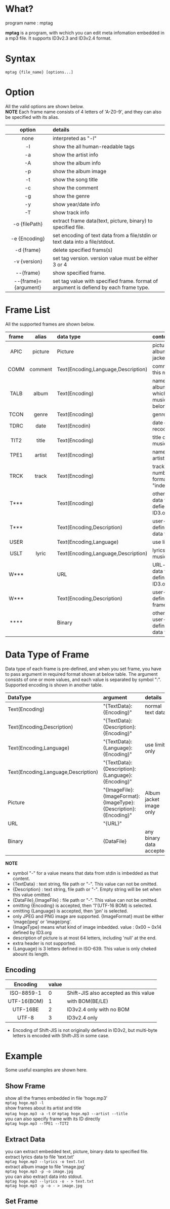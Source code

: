 # What?
program name : mptag  
  
**mptag** is a program, with wchich you can edit meta infomation
embedded in a mp3 file. It supports ID3v2.3 and ID3v2.4 format.

# Syntax

  `mptag {file_name} [options...]`
  
# Option

All the valid options are shown below.  
**NOTE** Each frame name consists of 4 letters of 'A-Z0-9',
and they can also be specified with its alias.

|option|details|
|:-:|:--|
|none|interpreted as "-l"|
|-l|show the all human-readable tags|
|-a |show the artist info|
|-A |show the album info|
|-p |show the album image|
|-t |show the song title|
|-c |show the comment|
|-g |show the genre|
|-y |show year/date info|
|-T |show track info|
|-o {filePath}|extract frame data(text, picture, binary) to specified file.|
|-e {Encoding}|set encoding of text data from a file/stdin or text data into a file/stdout.|
|-d {frame}|delete specified frams(s)|
|-v {version}|set tag version. version value must be either 3 or 4|
|--{frame}|show specified frame.|
|--{frame}={argument}|set tag value with specified frame. format of argument is defiend by each frame type.|

# Frame List
All the supported frames are shown below.  

|frame|alias|data type|content|
|:-:|:-:|:--|:--|
|APIC|picture|Picture|picture of albume jacket|
|COMM|comment|Text(Encoding,Language,Description)|comment to this music|
|TALB|album|Text(Encoding)|name of album, to which this music belongs|
|TCON|genre|Text(Encoding)|genre|
|TDRC|date|Text(Encodin)|date of recoding|
|TIT2|title|Text(Encoding)|title of music|
|TPE1|artist|Text(Encoding)|name of artists|
|TRCK|track|Text(Encoding)|track number formatted in "index/sum"|
|T***||Text(Encoding)|other text-data frame defiend by ID3.org|
|T***||Text(Encoding,Description)|user-defined data frame|
|USER||Text(Encoding,Language)|use limit|
|USLT|lyric|Text(Encoding,Language,Description)|lyrics of music|
|W***||URL|URL-based data frame defined by ID3.org|
|W***||Text(Encoding,Description)|user-defined link frame|
|****||Binary|others, or user-defined data frame|


# Data Type of Frame
Data type of each frame is pre-defined, and when you 
set frame, you have to pass argument in required format 
shown at below table. The argument consists of one or more values, 
and each value is separated by symbol ":". Supported encoding is shown in another table.  

|DataType|argument|details|
|:--|:--|:--|
|Text(Encoding)|"{TextData}:{Encoding}"|normal text data|
|Text(Encoding,Description)|"{TextData}:{Description}:{Encoding}"||
|Text(Encoding,Language)|"{TextData}:{Language}:{Encoding}"|use limit only|
|Text(Encoding,Language,Description)|"{TextData}:{Description}:{Language}:{Encoding}"||
|Picture|"{ImageFile}:{ImageFormat}:{ImageType}:{Description}:{Encoding}"|Album jacket image only|
|URL|"{URL}"||
|Binary|{DataFile}|any binary data accepted|

**NOTE**  
- symbol "-" for a value means that data from stdin is imbedded as that content.
- {TextData} : text string, file path or "-". This value can not be omitted.
- {Description} : text string, file path or "-". Empty string will be set when this value omitted.
- {DataFile},{ImageFile} : file path or "-". This value can not be omitted.
- omitting {Encoding} is accepted, then '1'(UTF-16 BOM) is selected.
- omitting {Language} is accepted, then 'jpn' is selected.
- only JPEG and PNG image are supported.  {ImageFormat} must be either 'image/jpeg' or 'image/png'.
- {ImageType} means what kind of image imbedded. value : 0x00 ~ 0x14 defined by ID3.org
- description of picture is at most 64 letters, including 'null' at the end.
- extra header is not supported. 
- {Language} is 3 letters defined in ISO-639. This value is only cheked abount its length.

## Encoding
  
|Encoding|value||
|:-:|:--|:--|
|ISO-8859-1|0|Shift-JIS also accepted as this value|
|UTF-16(BOM)|1|with BOM(BE/LE)|
|UTF-16BE|2|ID3v2.4 only  with no BOM|
|UTF-8|3|ID3v2.4 only|
  
- Encoding of Shift-JIS is not originally defiend in ID3v2, but 
multi-byte letters is encoded with Shift-JIS in some case.

# Example  
Some useful examples are shown here.  

## Show Frame
show all the frames embedded in file 'hoge.mp3'  
`mptag hoge.mp3 -l`  
show frames about its artist and title  
`mptag hoge.mp3 -a -t` or `mptag hoge.mp3 --artist --title`  
you can also specify frame with its ID directly  
`mptag hoge.mp3 --TPE1 --TIT2`  

## Extract Data
you can extract embedded text, picture, binary data to specified file.  
extract lyrics data to file 'text.txt'  
`mptag hoge.mp3 --lyrics -o text.txt`  
extract album image to file 'image.jpg'  
`mptag hoge.mp3 -p -o image.jpg`  
you can also extract data into stdout.  
`mptag hoge.mp3 --lyrics -o - > text.txt`  
`mptag hoge.mp3 -p -o - > image.jpg`


## Set Frame


